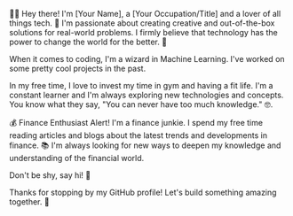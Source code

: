🙋‍♂️ Hey there!
I'm [Your Name], a [Your Occupation/Title] and a lover of all things tech. 🤖 I'm passionate about creating creative and out-of-the-box solutions for real-world problems. I firmly believe that technology has the power to change the world for the better. 🚀

When it comes to coding, I'm a wizard in Machine Learning. I've worked on some pretty cool projects in the past.

In my free time, I love to invest my time in gym and having a fit life. I'm a constant learner and I'm always exploring new technologies and concepts. You know what they say, "You can never have too much knowledge." 🤓. 

💰 Finance Enthusiast Alert!
I'm a finance junkie. I spend my free time reading articles and blogs about the latest trends and developments in finance. 📚 I'm always looking for new ways to deepen my knowledge and understanding of the financial world.

Don't be shy, say hi! 🙌

Thanks for stopping by my GitHub profile! Let's build something amazing together. 🔨
